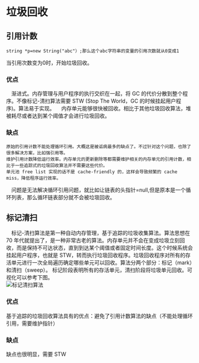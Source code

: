 垃圾回收
=======
## 引用计数<br>
    string *p=new String("abc"）;那么这个abc字符串的变量的引用次数就从0变成1
   当引用次数变为0时，开始垃圾回收。

### 优点<br>
&emsp;渐进式。内存管理与用户程序的执行交织在一起，将 GC 的代价分散到整个程序。不像标记-清扫算法需要 STW (Stop The World，GC 的时候挂起用户程序)。算法易于实现。
&emsp;内存单元能够很快被回收。相比于其他垃圾回收算法，堆被耗尽或者达到某个阈值才会进行垃圾回收。
### 缺点<br>
    原始的引用计数不能处理循环引用。大概这是被诟病最多的缺点了。不过针对这个问题，也除了很多解决方案，比如强引用等。
    维护引用计数降低运行效率。内存单元的更新删除等都需要维护相关的内存单元的引用计数，相比于一些追踪式的垃圾回收算法并不需要这些代价。
    单元池 free list 实现的话不是 cache-friendly 的，这样会导致频繁的 cache miss，降低程序运行效率。
&emsp;问题是无法解决循环引用问题，就比如让链表的头指针=null,但是原本是一个循环列表，那么循环链表部分就不会被垃圾回收。<br>


## 标记清扫<br>
&emsp;标记-清扫算法是第一种自动内存管理，基于追踪的垃圾收集算法。算法思想在 70 年代就提出了，是一种非常古老的算法。内存单元并不会在变成垃圾立刻回收，而是保持不可达状态，直到到达某个阈值或者固定时间长度。这个时候系统会挂起用户程序，也就是 STW，转而执行垃圾回收程序。垃圾回收程序对所有的存活单元进行一次全局遍历确定哪些单元可以回收。算法分两个部分：标记（mark）和清扫（sweep）。
 标记阶段表明所有的存活单元，清扫阶段将垃圾单元回收。可视化可以参考下图。<br>
![标记清扫算法](https://upload.wikimedia.org/wikipedia/commons/4/4a/Animation_of_the_Naive_Mark_and_Sweep_Garbage_Collector_Algorithm.gif)

### 优点<br>
基于追踪的垃圾回收算法具有的优点：避免了引用计数算法的缺点（不能处理循环引用，需要维护指针）<br>

### 缺点<br>
缺点也很明显，需要 STW<br>
